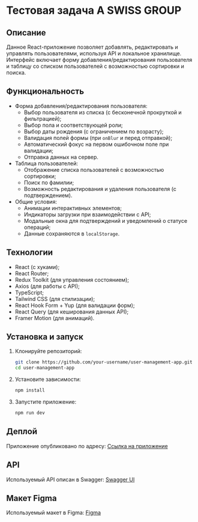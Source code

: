 # Тестовая задача A SWISS GROUP

## Описание

Данное React-приложение позволяет добавлять, редактировать и управлять пользователями, используя API и локальное хранилище. Интерфейс включает форму добавления/редактирования пользователя и таблицу со списком пользователей с возможностью сортировки и поиска.

## Функциональность

- Форма добавления/редактирования пользователя:
  - Выбор пользователя из списка (с бесконечной прокруткой и фильтрацией);
  - Выбор пола и соответствующей роли;
  - Выбор даты рождения (с ограничением по возрасту);
  - Валидация полей формы (при `onBlur` и перед отправкой);
  - Автоматический фокус на первом ошибочном поле при валидации;
  - Отправка данных на сервер.
- Таблица пользователей:
  - Отображение списка пользователей с возможностью сортировки;
  - Поиск по фамилии;
  - Возможность редактирования и удаления пользователя (с подтверждением).
- Общие условия:
  - Анимации интерактивных элементов;
  - Индикаторы загрузки при взаимодействии с API;
  - Модальные окна для подтверждений и уведомлений о статусе операций;
  - Данные сохраняются в `localStorage`.

## Технологии

- React (с хуками);
- React Router;
- Redux Toolkit (для управления состоянием);
- Axios (для работы с API);
- TypeScript;
- Tailwind CSS (для стилизации);
- React Hook Form + Yup (для валидации форм);
- React Query (для кеширования данных API);
- Framer Motion (для анимаций).

## Установка и запуск

1. Клонируйте репозиторий:
   ```sh
   git clone https://github.com/your-username/user-management-app.git
   cd user-management-app
   ```
2. Установите зависимости:
   ```sh
   npm install
   ```
3. Запустите приложение:
   ```sh
   npm run dev
   ```

## Деплой

Приложение опубликовано по адресу: [Ссылка на приложение](https://merzlyakovvasiliy.github.io/test/)

## API

Используемый API описан в Swagger: [Swagger UI](https://reqres.in/api-docs/)

## Макет Figma

Используемый макет в Figma: [Figma](https://www.figma.com/design/rAa3XzzbPr2YgBVXfqF8cm/Test?node-id=0-1&p=f&t=qYLk5aKwq1tEJLZ2-0)

